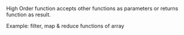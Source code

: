 High Order function accepts other functions as parameters or returns function as result.

Example: filter, map & reduce functions of array